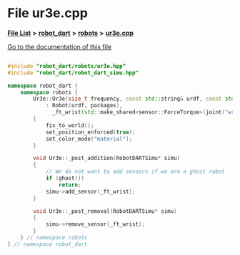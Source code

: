 

# File ur3e.cpp

[**File List**](files.md) **>** [**robot\_dart**](dir_166284c5f0440000a6384365f2a45567.md) **>** [**robots**](dir_087fbdcd93b501a5d3f98df93e9f8cc4.md) **>** [**ur3e.cpp**](ur3e_8cpp.md)

[Go to the documentation of this file](ur3e_8cpp.md)


```C++

#include "robot_dart/robots/ur3e.hpp"
#include "robot_dart/robot_dart_simu.hpp"

namespace robot_dart {
    namespace robots {
        Ur3e::Ur3e(size_t frequency, const std::string& urdf, const std::vector<std::pair<std::string, std::string>>& packages)
            : Robot(urdf, packages),
              _ft_wrist(std::make_shared<sensor::ForceTorque>(joint("wrist_3-flange"), frequency))
        {
            fix_to_world();
            set_position_enforced(true);
            set_color_mode("material");
        }

        void Ur3e::_post_addition(RobotDARTSimu* simu)
        {
            // We do not want to add sensors if we are a ghost robot
            if (ghost())
                return;
            simu->add_sensor(_ft_wrist);
        }

        void Ur3e::_post_removal(RobotDARTSimu* simu)
        {
            simu->remove_sensor(_ft_wrist);
        }
    } // namespace robots
} // namespace robot_dart
```


